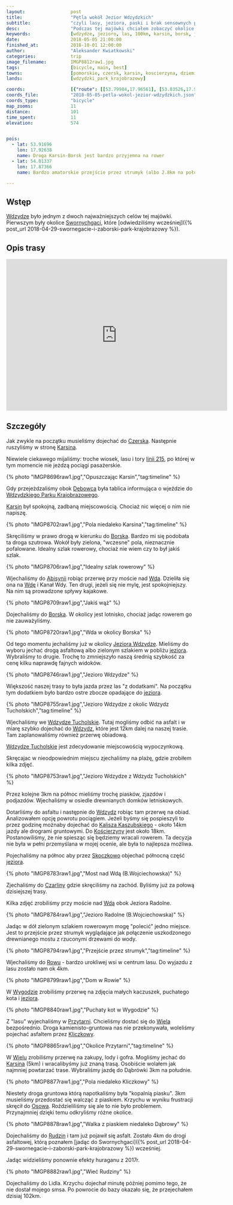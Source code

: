 ```yaml
---
layout:                 post
title:                  "Pętla wokół Jezior Wdzydzkich"
subtitle:               "czyli lasy, jeziora, paski i brak sensownych połączeń kolejowych"
desc:                   "Podczas tej majówki chciałem zobaczyć okolice Swornychgaci i Wdzydze. Tego dnia przyszła pora na Wdzydze, które okazało się być ciekawym miejscem jednak brak sensownego połączenia kolejowego z Kościerzyny zmusił nas do zrobienia kilku kilometrów więcej."
keywords:               [wdzydze, jezioro, las, 100km, karsin, borsk, jezioro radolne, jezioro gołuń, czarlina, wiele]
date:                   2018-05-05 21:00:00
finished_at:            2018-10-01 12:00:00
author:                 "Aleksander Kwiatkowski"
categories:             trip
image_filename:         IMGP8812raw1.jpg
tags:                   [bicycle, main, best]
towns:                  [pomorskie, czersk, karsin, koscierzyna, dziemiany]
lands:                  [wdzydzki_park_krajobrazowy]

coords:                 [{"route": [[53.79984,17.96561], [53.83526,17.94810], [53.85962,17.96243], [53.90257,17.93179], [53.90788,17.92046], [53.93073,17.93969], [53.94296,17.93814], [53.95786,17.91823], [53.97517,17.92698], [54.00010,17.92656], [53.99909,17.99170], [54.00232,17.99711], [54.01630,17.99488], [54.00913,17.97565], [54.01176,17.94003], [54.02335,17.94913], [54.03530,17.93771], [54.02517,17.91557], [54.01917,17.91531], [54.01549,17.87257], [53.99082,17.87643], [53.98719,17.87051], [53.98542,17.88278], [53.97745,17.89205], [53.95750,17.89317], [53.94750,17.87592], [53.92310,17.86201], [53.89645,17.85454], [53.87470,17.86012], [53.85931,17.85197], [53.84083,17.81472], [53.82873,17.85720], [53.79999,17.96518]], "type": "bicycle"}]
coords_file:            "2018-05-05-petla-wokol-jezior-wdzydzkich.json"
coords_type:            "bicycle"
map_zooms:              11
distance:               101
time_spent:             11
elevation:              574


pois:
  - lat: 53.91696
    lon: 17.92638
    name: Droga Karsin-Borsk jest bardzo przyjemna na rower
  - lat: 54.01337
    lon: 17.87366
    name: Bardzo amatorskie przejście przez strumyk (albo 2.8km na południe)

---
```


[wiki-linia-215]: https://pl.wikipedia.org/wiki/Linia_kolejowa_nr_215

[wiki-wdzydze]: https://pl.wikipedia.org/wiki/Wdzydze_(gmina_Ko%C5%9Bcierzyna)
[wiki-swornegacie]: https://pl.wikipedia.org/wiki/Swornegacie
[wiki-czersk]: https://pl.wikipedia.org/wiki/Czersk
[wiki-karsin]: https://pl.wikipedia.org/wiki/Karsin
[wiki-debowiec]: https://pl.wikipedia.org/wiki/D%C4%99bowiec_(wojew%C3%B3dztwo_pomorskie)
[wiki-wdzydzki-park]: https://pl.wikipedia.org/wiki/Wdzydzki_Park_Krajobrazowy
[wiki-borsk]: https://pl.wikipedia.org/wiki/Borsk
[wiki-abisynia]: https://pl.wikipedia.org/wiki/Abisynia_(gmina_Karsin)
[wiki-wda]: https://pl.wikipedia.org/wiki/Wda_(rzeka)
[wiki-jezioro-wdzydze]: https://pl.wikipedia.org/wiki/Wdzydze_(jezioro)
[wiki-wdzydze-tucholskie]: https://pl.wikipedia.org/wiki/Wdzydze_Tucholskie
[wiki-kalisz-kaszubski]: https://pl.wikipedia.org/wiki/Kalisz_Kaszubski
[wiki-koscierzyna]: https://pl.wikipedia.org/wiki/Ko%C5%9Bcierzyna
[wiki-skoczkowo]: https://pl.wikipedia.org/wiki/Skoczkowo_(wojew%C3%B3dztwo_pomorskie)
[wiki-czarlina]: https://pl.wikipedia.org/wiki/Czarlina
[wiki-row]: https://pl.wikipedia.org/wiki/R%C3%B3w_(wojew%C3%B3dztwo_pomorskie)
[wiki-wygoda]: https://pl.wikipedia.org/wiki/Wygoda_(gmina_Karsin)
[wiki-przytarnia]: https://pl.wikipedia.org/wiki/Przytarnia
[wiki-wiele]: https://pl.wikipedia.org/wiki/Wiele_(wojew%C3%B3dztwo_pomorskie)
[wiki-kliczkowy]: https://pl.wikipedia.org/wiki/Kliczkowy
[wiki-osowo]: https://pl.wikipedia.org/wiki/Osowo_(powiat_ko%C5%9Bcierski)
[wiki-rudziny]: https://pl.wikipedia.org/wiki/Rudziny_(wojew%C3%B3dztwo_pomorskie)

## Wstęp

[Wdzydze][wiki-wdzydze] było jednym z dwoch najważniejszych celów tej majówki.
Pierwszym były okolice [Swornychgaci][wiki-swornegacie],
które [odwiedziliśmy wcześniej]({% post_url 2018-04-29-swornegacie-i-zaborski-park-krajobrazowy %}).

## Opis trasy

<iframe height='405' width='590' frameborder='0' allowtransparency='true' scrolling='no' src='https://www.strava.com/activities/1551769462/embed/6cfb89a0f71cba6c21038876422897d7eef193d4'></iframe>

## Szczegóły

Jak zwykle na początku musieliśmy dojechać do [Czerska][wiki-czersk].
Następnie ruszyliśmy w stronę [Karsina][wiki-karsin].

Niewiele ciekawego mijaliśmy: troche wiosek, lasu i
tory [linii 215][wiki-linia-215], po której w tym momencie nie jeżdzą
pociągi pasażerskie.

{% photo "IMGP8696raw1.jpg","Opuszczając Karsin","tag:timeline" %}

Gdy przejeżdzaliśmy obok [Dębowca][wiki-debowiec] była tablica
informująca o wjeździe do [Wdzydzkiego Parku Krajobrazowego][wiki-wdzydzki-park].

[Karsin][wiki-karsin] był spokojną, zadbaną miejscowością. Chociaż
nic więcej o nim nie napiszę.

{% photo "IMGP8702raw1.jpg","Pola niedaleko Karsina","tag:timeline" %}

Skręciliśmy w prawo drogą w kierunku do [Borska][wiki-borsk].
Bardzo mi się podobała ta droga szutrowa. Wokół były zielona, "wczesne" pola,
nieznacznie pofalowane. Idealny szlak rowerowy, chociaż nie wiem czy to był
jakiś szlak.

{% photo "IMGP8706raw1.jpg","Idealny szlak rowerowy" %}

Wjechaliśmy do [Abisynii][wiki-abisynia] robiąc przerwę
przy moście nad [Wdą][wiki-wda]. Dzieliła się ona na
[Wdę][wiki-wda] i Kanał Wdy. Ten drugi, jeżeli się
nie mylę, jest spokojniejszy. Na nim są prowadzone spływy kajakowe.

{% photo "IMGP8709raw1.jpg","Jakiś wąż" %}

Dojechaliśmy do [Borska][wiki-borsk]. W okolicy jest lotnisko, chociaż
jadąc rowerem go nie zauważyliśmy.

{% photo "IMGP8720raw1.jpg","Wda w okolicy Borska" %}

Od tego momentu jechaliśmy już w okolicy [Jeziora Wdzydze][wiki-jezioro-wdzydze].
Mieliśmy do wyboru jechać drogą asfaltową albo zielonym szlakiem
w pobliżu [jeziora][wiki-jezioro-wdzydze].
Wybraliśmy to drugie. Trochę to zmniejszyło naszą średnią szybkość
za cenę kilku naprawdę fajnych widoków.

{% photo "IMGP8746raw1.jpg","Jezioro Wdzydze" %}

Większość naszej trasy to była jazda przez las "z dodatkami". Na początku tym
dodatkiem było bardzo ostre zbocze opadające do [jeziora][wiki-jezioro-wdzydze].

{% photo "IMGP8755raw1.jpg","Jezioro Wdzydze z okolic Wdzydz Tucholskich","tag:timeline" %}

Wjechaliśmy we [Wdzydze Tucholskie][wiki-wdzydze-tucholskie].
Tutaj mogliśmy odbić na asfalt i w miarę szybko dojechać do
[Wdzydz][wiki-wdzydze], które jest 12km dalej na naszej trasie.
Tam zaplanowaliśmy również przerwę obiadową.

[Wdzydze Tucholskie][wiki-wdzydze-tucholskie] jest zdecydowanie
miejscowością wypoczynkową.

Skręcajac w nieodpowiednim miejscu zjechaliśmy na plażę, gdzie zrobiłem
kilka zdjęć.

{% photo "IMGP8753raw1.jpg","Jezioro Wdzydze z Wdzydz Tucholskich" %}

Przez kolejne 3km na północ mieliśmy trochę piasków, zjazdów i podjazdów.
Wjechaliśmy w osiedle drewnianych domków letniskowych.

Dotarliśmy do asfaltu i następnie do [Wdzydz][wiki-wdzydze] robiąc
tam przerwę na obiad. Analizowałem opcję powrotu pociągiem.
Jeżeli byśmy się pospieszyli to przez godzinę możnaby dojechać do
[Kalisza Kaszubskiego][wiki-kalisz-kaszubski] - około 14km jazdy ale
drogrami gruntowymi. Do [Kościerzyny][wiki-koscierzyna]
jest około 18km. Postanowiliśmy, że nie spiesząc się będziemy wracali
rowerem. Ta decyzja nie była w pełni przemyślana w mojej ocenie, ale
była to najlepsza możliwa.

Pojechaliśmy na północ aby przez [Skoczkowo][wiki-skoczkowo]
objechać północną część [jeziora][wiki-jezioro-wdzydze].

{% photo "IMGP8783raw1.jpg","Most nad Wdą (B.Wojciechowska)" %}

Zjechaliśmy do [Czarliny][wiki-czarlina] gdzie skręciliśmy na zachód.
Byliśmy już za połową dzisiejszej trasy.

Kilka zdjęć zrobiliśmy przy moście nad [Wdą][wiki-wda] obok
Jeziora Radolne.

{% photo "IMGP8784raw1.jpg","Jezioro Radolne (B.Wojciechowska)" %}

Jadąc w dół zielonym szlakiem rowerowym mogę "polecić" jedno miejsce.
Jest to przejście przez strumyk wyglądające jak połączenie
uszkodzonego drewnianego mostu z rzuconymi drzewami do wody.

{% photo "IMGP8794raw1.jpg","Przejście przez strumyk","tag:timeline" %}

Wjechaliśmy do [Rowu][wiki-row] - bardzo urokliwej wsi w centrum lasu.
Do wyjazdu z lasu zostało nam ok 4km.

{% photo "IMGP8799raw1.jpg","Dom w Rowie" %}

W [Wygodzie][wiki-wygoda] zrobiliśmy przerwę na zdjęcia małych kaczuszek,
puchatego kota i [jeziora][wiki-jezioro-wdzydze].

{% photo "IMGP8840raw1.jpg","Puchaty kot w Wygodzie" %}

Z "lasu" wyjechaliśmy w [Przytarni][wiki-przytarnia]. Chcieliśmy dostać
się do [Wiela][wiki-wiele] bezpośrednio. Droga kamienisto-gruntowa nas
nie przekonywała, woleliśmy pojechać asfaltem przez
[Kliczkowy][wiki-kliczkowy].

{% photo "IMGP8865raw1.jpg","Okolice Przytarni","tag:timeline" %}

W [Wielu][wiki-wiele] zrobiliśmy przerwę na zakupy, lody i gofra.
Mogliśmy jechać do [Karsina][wiki-karsin] (5km) i wracalibyśmy
już znaną trasą. Osobiście wolałem jak najmniej powtarzać trase.
Wybraliśmy jazdę do Dąbrówki 3km na południe.

{% photo "IMGP8877raw1.jpg","Pola niedaleko Kliczkowy" %}

Niestety droga gruntowa którą napotkaliśmy była "kopalnią piasku".
3km musieliśmy przedostać się walcząć z piaskiem.
Krzychu w wyniku frustracji skręcił do [Osowa][wiki-osowo].
Roździeliliśmy się ale to nie było problemem. Przynajmniej dzięki temu
odkryliśmy różne okolice.

{% photo "IMGP8878raw1.jpg","Walka z piaskiem niedaleko Dąbrowy" %}

Dojechaliśmy do [Rudzin][wiki-rudziny] i tam już pojawił
się asfalt. Zostało 4km do drogi asfaltowej, którą poznałem
[jadąc do Swornychgaci]({% post_url 2018-04-29-swornegacie-i-zaborski-park-krajobrazowy %})
wcześniej.

Jadąc widzieliśmy ponownie efekty huraganu z 2017r.

{% photo "IMGP8882raw1.jpg","Wieć Rudziny" %}

Dojechaliśmy do Lidla. Krzychu dojechał minutę później pomimo tego, że nie
dostał mojego smsa. Po powrocie
do bazy okazało się, że przejechałem dzisiaj 102km.
